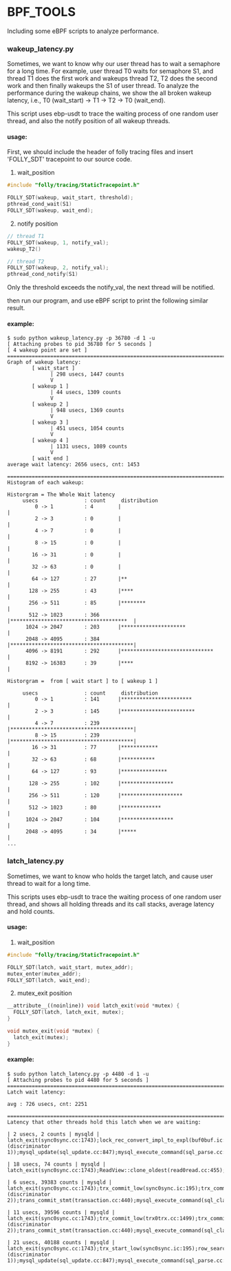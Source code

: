 # BPF_TOOLS

Including some eBPF scripts to analyze performance.

### wakeup_latency.py
Sometimes, we want to know why our user thread has to wait a semaphore for a long time.
For example, user thread T0 waits for semaphore S1, and thread T1 does the first work and wakeups thread T2, T2 does the second work and then finally wakeups the S1 of user thread. To analyze the performance during the wakeup chains, we show the all broken wakeup latency, i.e., T0 (wait_start) -> T1 -> T2 -> T0 (wait_end).

This script uses ebp-usdt to trace the waiting process of one random user thread, and also the notify position of all wakeup threads.

#### usage:
First, we should include the header of folly tracing files and insert 'FOLLY_SDT' tracepoint to our source code.

1. wait_position
```c++
#include "folly/tracing/StaticTracepoint.h"

FOLLY_SDT(wakeup, wait_start, threshold);
pthread_cond_wait(S1)
FOLLY_SDT(wakeup, wait_end);
```

2. notify position
```c++
// thread T1
FOLLY_SDT(wakeup, 1, notify_val);
wakeup_T2()

// thread T2
FOLLY_SDT(wakeup, 2, notify_val);
pthread_cond_notify(S1)
```
Only the threshold exceeds the notify_val, the next thread will be notified.

then run our program, and use eBPF script to print the following similar result.
#### example:
```shell
$ sudo python wakeup_latency.py -p 36780 -d 1 -u
[ Attaching probes to pid 36780 for 5 seconds ]
[ 4 wakeup point are set ]
================================================================================
Graph of wakeup latency:
        [ wait_start ]
              | 298 usecs, 1447 counts
              V
        [ wakeup 1 ]
              | 44 usecs, 1309 counts
              V
        [ wakeup 2 ]
              | 948 usecs, 1369 counts
              V
        [ wakeup 3 ]
              | 451 usecs, 1054 counts
              V
        [ wakeup 4 ]
              | 1131 usecs, 1089 counts
              V
        [ wait end ]
average wait latency: 2656 usecs, cnt: 1453

================================================================================
Histogram of each wakeup:

Historgram = The Whole Wait latency
     usecs               : count     distribution
         0 -> 1          : 4        |                                        |
         2 -> 3          : 0        |                                        |
         4 -> 7          : 0        |                                        |
         8 -> 15         : 0        |                                        |
        16 -> 31         : 0        |                                        |
        32 -> 63         : 0        |                                        |
        64 -> 127        : 27       |**                                      |
       128 -> 255        : 43       |****                                    |
       256 -> 511        : 85       |********                                |
       512 -> 1023       : 366      |**************************************  |
      1024 -> 2047       : 203      |*********************                   |
      2048 -> 4095       : 384      |****************************************|
      4096 -> 8191       : 292      |******************************          |
      8192 -> 16383      : 39       |****                                    |

Historgram =  from [ wait start ] to [ wakeup 1 ]

     usecs               : count     distribution
         0 -> 1          : 141      |***********************                 |
         2 -> 3          : 145      |************************                |
         4 -> 7          : 239      |****************************************|
         8 -> 15         : 239      |****************************************|
        16 -> 31         : 77       |************                            |
        32 -> 63         : 68       |***********                             |
        64 -> 127        : 93       |***************                         |
       128 -> 255        : 102      |*****************                       |
       256 -> 511        : 120      |********************                    |
       512 -> 1023       : 80       |*************                           |
      1024 -> 2047       : 104      |*****************                       |
      2048 -> 4095       : 34       |*****                                   |
...
```

### latch_latency.py
Sometimes, we want to know who holds the target latch, and cause user thread to wait for a long time.

This scripts uses ebp-usdt to trace the waiting process of one random user thread, and shows all holding threads and its call stacks, average latency and hold counts.

#### usage:
1. wait_position
```c++
#include "folly/tracing/StaticTracepoint.h"

FOLLY_SDT(latch, wait_start, mutex_addr);
mutex_enter(mutex_addr);
FOLLY_SDT(latch, wait_end);
```

2. mutex_exit position
```c++
__attribute__((noinline)) void latch_exit(void *mutex) {
  FOLLY_SDT(latch, latch_exit, mutex);
}

void mutex_exit(void *mutex) {
  latch_exit(mutex);
}
```

#### example:
```shell
$ sudo python latch_latency.py -p 4480 -d 1 -u
[ Attaching probes to pid 4480 for 5 seconds ]
================================================================================
Latch wait latency:

avg : 726 usecs, cnt: 2251

================================================================================
Latency that other threads hold this latch when we are waiting:

| 2 usecs, 2 counts | mysqld | latch_exit(sync0sync.cc:1743);lock_rec_convert_impl_to_expl(buf0buf.ic:776);lock_clust_rec_read_check_and_lock(lock0lock.cc:7184);sel_set_rec_lock(row0sel.cc:1023);row_search_for_mysql(row0sel.cc:4587);ha_innobase::index_read(ha_innodb.cc:9783);handler::read_range_first(handler.cc:2779);handler::multi_range_read_next(handler.cc:6010);QUICK_RANGE_SELECT::get_next(opt_range.cc:10612);rr_quick(records.cc:368 (discriminator 1));mysql_update(sql_update.cc:847);mysql_execute_command(sql_parse.cc:4446);Prepared_statement::execute(sql_prepare.cc:4057);Prepared_statement::execute_loop(sql_prepare.cc:3703);mysqld_stmt_execute(sql_prepare.cc:2725);dispatch_command(sql_parse.cc:1702);do_handle_one_connection(sql_connect.cc:1112);handle_one_connection(sql_connect.cc:1026);start_thread(??:?)

| 18 usecs, 74 counts | mysqld | latch_exit(sync0sync.cc:1743);ReadView::clone_oldest(read0read.cc:455);PrivateReadView::open_purge(read0read.cc:959);trx_purge(trx0purge.cc:2416);srv_purge_coordinator_thread(srv0srv.cc:3224);start_thread(??:?)

| 6 usecs, 39383 counts | mysqld | latch_exit(sync0sync.cc:1743);trx_commit_low(sync0sync.ic:195);trx_commit(trx0trx.cc:2018);trx_commit_for_mysql(trx0trx.cc:2306);innobase_commit(ha_innodb.cc:5375);ha_commit_low(handler.cc:1693);TC_LOG_DUMMY::commit(log.h:122);ha_commit_trans(handler.cc:1611 (discriminator 2));trans_commit_stmt(transaction.cc:440);mysql_execute_command(sql_class.h:3628);Prepared_statement::execute(sql_prepare.cc:4057);Prepared_statement::execute_loop(sql_prepare.cc:3703);mysqld_stmt_execute(sql_prepare.cc:2725);dispatch_command(sql_parse.cc:1702);do_handle_one_connection(sql_connect.cc:1112);handle_one_connection(sql_connect.cc:1026);start_thread(??:?)

| 11 usecs, 39596 counts | mysqld | latch_exit(sync0sync.cc:1743);trx_commit_low(trx0trx.cc:1499);trx_commit(trx0trx.cc:2018);trx_commit_for_mysql(trx0trx.cc:2306);innobase_commit(ha_innodb.cc:5375);ha_commit_low(handler.cc:1693);TC_LOG_DUMMY::commit(log.h:122);ha_commit_trans(handler.cc:1611 (discriminator 2));trans_commit_stmt(transaction.cc:440);mysql_execute_command(sql_class.h:3628);Prepared_statement::execute(sql_prepare.cc:4057);Prepared_statement::execute_loop(sql_prepare.cc:3703);mysqld_stmt_execute(sql_prepare.cc:2725);dispatch_command(sql_parse.cc:1702);do_handle_one_connection(sql_connect.cc:1112);handle_one_connection(sql_connect.cc:1026);start_thread(??:?)

| 21 usecs, 40188 counts | mysqld | latch_exit(sync0sync.cc:1743);trx_start_low(sync0sync.ic:195);row_search_for_mysql(row0sel.cc:4110);ha_innobase::index_read(ha_innodb.cc:9783);handler::read_range_first(handler.cc:2779);handler::multi_range_read_next(handler.cc:6010);QUICK_RANGE_SELECT::get_next(opt_range.cc:10612);rr_quick(records.cc:368 (discriminator 1));mysql_update(sql_update.cc:847);mysql_execute_command(sql_parse.cc:4446);Prepared_statement::execute(sql_prepare.cc:4057);Prepared_statement::execute_loop(sql_prepare.cc:3703);mysqld_stmt_execute(sql_prepare.cc:2725);dispatch_command(sql_parse.cc:1702);do_handle_one_connection(sql_connect.cc:1112);handle_one_connection(sql_connect.cc:1026);start_thread(??:?)
```
